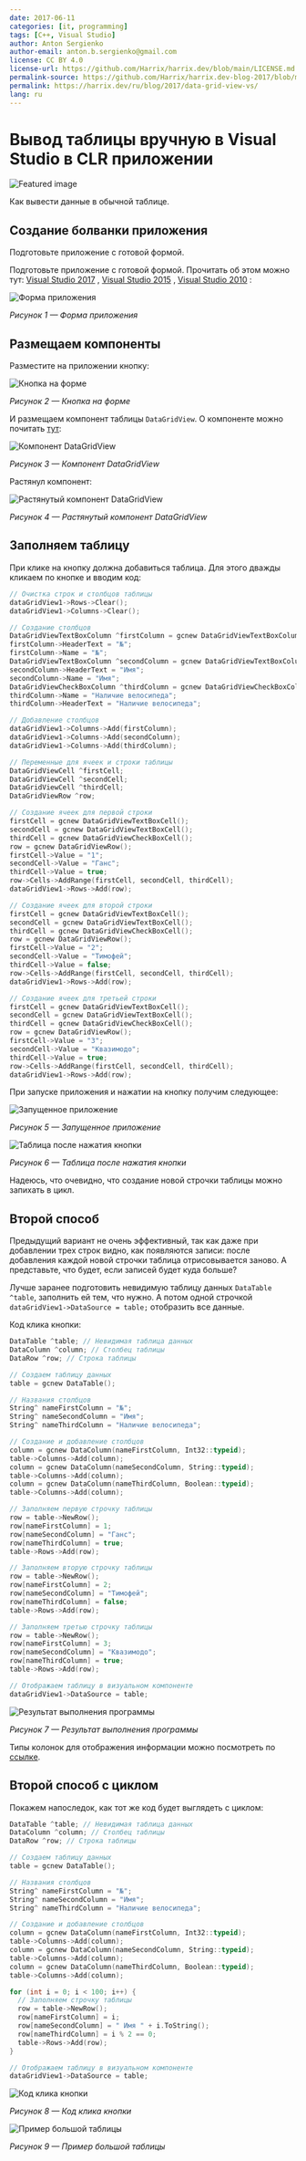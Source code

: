 ```yaml
---
date: 2017-06-11
categories: [it, programming]
tags: [C++, Visual Studio]
author: Anton Sergienko
author-email: anton.b.sergienko@gmail.com
license: CC BY 4.0
license-url: https://github.com/Harrix/harrix.dev/blob/main/LICENSE.md
permalink-source: https://github.com/Harrix/harrix.dev-blog-2017/blob/main/data-grid-view-vs/data-grid-view-vs.md
permalink: https://harrix.dev/ru/blog/2017/data-grid-view-vs/
lang: ru
---
```


# Вывод таблицы вручную в Visual Studio в CLR приложении

![Featured image](featured-image.svg)

Как вывести данные в обычной таблице.

## Создание болванки приложения

Подготовьте приложение с готовой формой.

Подготовьте приложение с готовой формой. Прочитать об этом можно тут: [Visual Studio 2017](https://github.com/Harrix/harrix.dev-blog-2017/blob/main/add-2-num-vs-2017-clr/add-2-num-vs-2017-clr.md) <!-- https://harrix.dev/ru/blog/2017/add-2-num-vs-2017-clr/ -->, [Visual Studio 2015](https://github.com/Harrix/harrix.dev-blog-2016/blob/main/add-2-num-vs-2015-clr/add-2-num-vs-2015-clr.md) <!-- https://harrix.dev/ru/blog/2016/add-2-num-vs-2015-clr/ -->, [Visual Studio 2010](https://github.com/Harrix/harrix.dev-blog-2016/blob/main/add-2-num-vs-2010-clr/add-2-num-vs-2010-clr.md) <!-- https://harrix.dev/ru/blog/2016/add-2-num-vs-2010-clr/ -->:

![Форма приложения](img/new-form.png)

_Рисунок 1 — Форма приложения_

## Размещаем компоненты

Разместите на приложении кнопку:

![Кнопка на форме](img/button.png)

_Рисунок 2 — Кнопка на форме_

И размещаем компонент таблицы `DataGridView`. О компоненте можно почитать [тут](http://rsdn.org/article/dotnet/DataGridView20.xml):

![Компонент DataGridView](img/data-grid-view_01.png)

_Рисунок 3 — Компонент DataGridView_

Растянул компонент:

![Растянутый компонент DataGridView](img/data-grid-view_02.png)

_Рисунок 4 — Растянутый компонент DataGridView_

## Заполняем таблицу

При клике на кнопку должна добавиться таблица. Для этого дважды кликаем по кнопке и вводим код:

```cpp
// Очистка строк и столбцов таблицы
dataGridView1->Rows->Clear();
dataGridView1->Columns->Clear();

// Создание столбцов
DataGridViewTextBoxColumn ^firstColumn = gcnew DataGridViewTextBoxColumn();
firstColumn->HeaderText = "№";
firstColumn->Name = "№";
DataGridViewTextBoxColumn ^secondColumn = gcnew DataGridViewTextBoxColumn();
secondColumn->HeaderText = "Имя";
secondColumn->Name = "Имя";
DataGridViewCheckBoxColumn ^thirdColumn = gcnew DataGridViewCheckBoxColumn();
thirdColumn->Name = "Наличие велосипеда";
thirdColumn->HeaderText = "Наличие велосипеда";

// Добавление столбцов
dataGridView1->Columns->Add(firstColumn);
dataGridView1->Columns->Add(secondColumn);
dataGridView1->Columns->Add(thirdColumn);

// Переменные для ячеек и строки таблицы
DataGridViewCell ^firstCell;
DataGridViewCell ^secondCell;
DataGridViewCell ^thirdCell;
DataGridViewRow ^row;

// Создание ячеек для первой строки
firstCell = gcnew DataGridViewTextBoxCell();
secondCell = gcnew DataGridViewTextBoxCell();
thirdCell = gcnew DataGridViewCheckBoxCell();
row = gcnew DataGridViewRow();
firstCell->Value = "1";
secondCell->Value = "Ганс";
thirdCell->Value = true;
row->Cells->AddRange(firstCell, secondCell, thirdCell);
dataGridView1->Rows->Add(row);

// Создание ячеек для второй строки
firstCell = gcnew DataGridViewTextBoxCell();
secondCell = gcnew DataGridViewTextBoxCell();
thirdCell = gcnew DataGridViewCheckBoxCell();
row = gcnew DataGridViewRow();
firstCell->Value = "2";
secondCell->Value = "Тимофей";
thirdCell->Value = false;
row->Cells->AddRange(firstCell, secondCell, thirdCell);
dataGridView1->Rows->Add(row);

// Создание ячеек для третьей строки
firstCell = gcnew DataGridViewTextBoxCell();
secondCell = gcnew DataGridViewTextBoxCell();
thirdCell = gcnew DataGridViewCheckBoxCell();
row = gcnew DataGridViewRow();
firstCell->Value = "3";
secondCell->Value = "Квазимодо";
thirdCell->Value = true;
row->Cells->AddRange(firstCell, secondCell, thirdCell);
dataGridView1->Rows->Add(row);
```

При запуске приложения и нажатии на кнопку получим следующее:

![Запущенное приложение](img/result_01.png)

_Рисунок 5 — Запущенное приложение_

![Таблица после нажатия кнопки](img/result_02.png)

_Рисунок 6 — Таблица после нажатия кнопки_

Надеюсь, что очевидно, что создание новой строчки таблицы можно запихать в цикл.

## Второй способ

Предыдущий вариант не очень эффективный, так как даже при добавлении трех строк видно, как появляются записи: после добавления каждой новой строчки таблица отрисовывается заново. А представьте, что будет, если записей будет куда больше?

Лучше заранее подготовить невидимую таблицу данных `DataTable ^table`, заполнить ей тем, что нужно. А потом одной строчкой `dataGridView1->DataSource = table;` отобразить все данные.

Код клика кнопки:

```cpp
DataTable ^table; // Невидимая таблица данных
DataColumn ^column; // Столбец таблицы
DataRow ^row; // Строка таблицы

// Создаем таблицу данных
table = gcnew DataTable();

// Названия столбцов
String^ nameFirstColumn = "№";
String^ nameSecondColumn = "Имя";
String^ nameThirdColumn = "Наличие велосипеда";

// Создание и добавление столбцов
column = gcnew DataColumn(nameFirstColumn, Int32::typeid);
table->Columns->Add(column);
column = gcnew DataColumn(nameSecondColumn, String::typeid);
table->Columns->Add(column);
column = gcnew DataColumn(nameThirdColumn, Boolean::typeid);
table->Columns->Add(column);

// Заполняем первую строчку таблицы
row = table->NewRow();
row[nameFirstColumn] = 1;
row[nameSecondColumn] = "Ганс";
row[nameThirdColumn] = true;
table->Rows->Add(row);

// Заполняем вторую строчку таблицы
row = table->NewRow();
row[nameFirstColumn] = 2;
row[nameSecondColumn] = "Тимофей";
row[nameThirdColumn] = false;
table->Rows->Add(row);

// Заполняем третью строчку таблицы
row = table->NewRow();
row[nameFirstColumn] = 3;
row[nameSecondColumn] = "Квазимодо";
row[nameThirdColumn] = true;
table->Rows->Add(row);

// Отображаем таблицу в визуальном компоненте
dataGridView1->DataSource = table;
```

![Результат выполнения программы](img/result_03.png)

_Рисунок 7 — Результат выполнения программы_

Типы колонок для отображения информации можно посмотреть по [ссылке](https://docs.microsoft.com/en-us/dotnet/api/system.data.datacolumn.datatype?redirectedfrom=MSDN&view=netcore-3.1#System_Data_DataColumn_DataType).

## Второй способ с циклом

Покажем напоследок, как тот же код будет выглядеть с циклом:

```cpp
DataTable ^table; // Невидимая таблица данных
DataColumn ^column; // Столбец таблицы
DataRow ^row; // Строка таблицы

// Создаем таблицу данных
table = gcnew DataTable();

// Названия столбцов
String^ nameFirstColumn = "№";
String^ nameSecondColumn = "Имя";
String^ nameThirdColumn = "Наличие велосипеда";

// Создание и добавление столбцов
column = gcnew DataColumn(nameFirstColumn, Int32::typeid);
table->Columns->Add(column);
column = gcnew DataColumn(nameSecondColumn, String::typeid);
table->Columns->Add(column);
column = gcnew DataColumn(nameThirdColumn, Boolean::typeid);
table->Columns->Add(column);

for (int i = 0; i < 100; i++) {
  // Заполняем строчку таблицы
  row = table->NewRow();
  row[nameFirstColumn] = i;
  row[nameSecondColumn] = " Имя " + i.ToString();
  row[nameThirdColumn] = i % 2 == 0;
  table->Rows->Add(row);
}

// Отображаем таблицу в визуальном компоненте
dataGridView1->DataSource = table;
```

![Код клика кнопки](img/cpp.png)

_Рисунок 8 — Код клика кнопки_

![Пример большой таблицы](img/result_04.png)

_Рисунок 9 — Пример большой таблицы_
